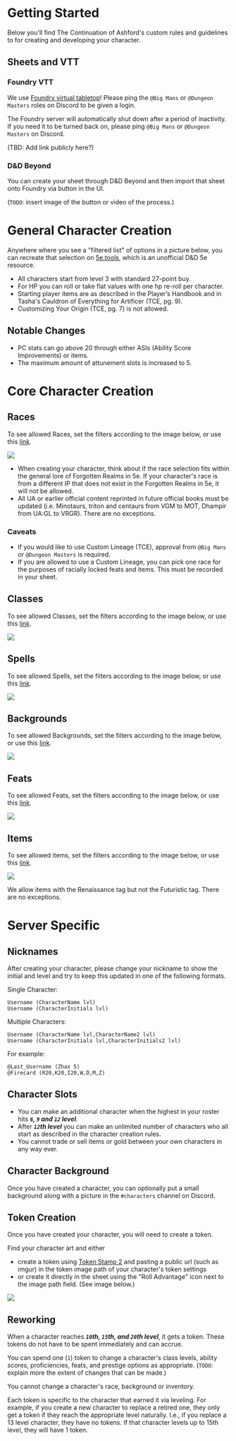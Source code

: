 # Getting Started
Below you'll find The Continuation of Ashford's custom rules and guidelines to for creating and developing your character. 

## Sheets and VTT

### Foundry VTT
We use [Foundry virtual tabletop](https://foundryvtt.com)! Please ping the `@Big Mans` or `@Dungeon Masters` roles on Discord to be given a login. 

The Foundry server will automatically shut down after a period of inactivity. If you need it to be turned back on, please ping `@Big Mans` or `@Dungeon Masters` on Discord.

(TBD: Add link publicly here?)

### D&D Beyond
You can create your sheet through D&D Beyond and then import that sheet onto Foundry via button in the UI.

(`TODO`: insert image of the button or video of the process.)

# General Character Creation

Anywhere where you see a "filtered list" of options in a picture below, you can recreate that selection on [5e.tools](https://5e.tools), which is an unofficial D&D 5e resource.

* All characters start from level 3 with standard 27-point buy.
* For HP you can roll or take flat values with one hp re-roll per character.
* Starting player items are as described in the Player’s Handbook and in Tasha's Cauldron of Everything for Artificer (TCE, pg. 9).
* Customizing Your Origin (TCE, pg. 7) is not allowed.

## Notable Changes
* PC stats can go above 20 through either ASIs (Ability Score Improvements) or items.
* The maximum amount of attunement slots is increased to 5.

# Core Character Creation

## Races
To see allowed Races, set the filters according to the image below, or use this [link](https://5e.tools/races.html#flstsource:psz=1~uagothicheroes=1~ttp=1~oga=1~lr=1~awm=1~scc=0,flopsource:extend,sublistselected:%7b%22items%22%3a%5b%5d%2c%22sources%22%3a%5b%5d%7d).

![](assets/allowed_races.png)

* When creating your character, think about if the race selection fits within the general lore of Forgotten Realms in 5e. If your character's race is from a different IP that does not exist in the Forgotten Realms in 5e, it will not be allowed.
* All UA or earlier official content reprinted in future official books must be updated (i.e. Minotaurs, triton and centaurs from VGM to MOT, Dhampir from UA:GL to VRGR). There are no exceptions.

### Caveats
* If you would like to use Custom Lineage (TCE), approval from `@Big Mans` or `@Dungeon Masters` is required.
* If you are allowed to use a Custom Lineage, you can pick one race for the purposes of racially locked feats and items. This must be recorded in your sheet.

## Classes

To see allowed Classes, set the filters according to the image below, or use this [link](https://5e.tools/classes.htmlflstsource:psa=1~psk=1~ua2020subclassespt3=1~ua2020subclassespt5=1~uaatrioofsubclasses=1~uagiantsoulsorcerer=1~uagothicheroes=1~uasorcerer=1~uathemysticclass=1~uatherangerrevised=1~uathreesubclasses=1,flopsource:extend).

![](assets/allowed_classes.png)

## Spells

To see allowed Spells, set the filters according to the image below, or use this [link](https://5e.tools/spells.html#flstsource:llk=1~scc=0,flopsource:extend,sublistselected:%7b%22items%22%3a%5b%5d%2c%22sources%22%3a%5b%5d%7d).

![](assets/allowed_spells.png)

## Backgrounds

To see allowed Backgrounds, set the filters according to the image below, or use this [link](https://5e.tools/backgrounds.html#flstsource:scc=0,flopsource:extend,sublistselected:%7b%22items%22%3a%5b%5d%2c%22sources%22%3a%5b%5d%7d).

![](assets/allowed_backgrounds.png)

## Feats

To see allowed Feats, set the filters according to the image below, or use this [link](https://5e.tools/feats.html#flstsource:scc=0,flopsource:extend,sublistselected:%7b%22items%22%3a%5b%5d%2c%22sources%22%3a%5b%5d%7d).

![](assets/allowed_feats.png)

## Items

To see allowed items, set the filters according to the image below, or use this [link](https://5e.tools/items.html#flstsource:llk=1~oga=1~scc=0~rmbre=0,flopsource:extend,flsttype:renaissance=0~treasure=0,floptype:extend,flstcategory:specific%20variant=0,flopcategory:extend,sublistselected:%7b%22items%22%3a%5b%7b%22h%22%3a%22breastplate_phb%22%2c%22c%22%3a1%7d%2c%7b%22h%22%3a%22chain%2520mail_phb%22%2c%22c%22%3a1%7d%5d%2c%22sources%22%3a%5b%22phb%22%5d%7d).

![](assets/allowed_items.png)

We allow items with the Renaissance tag but not the Futuristic tag. There are no exceptions.

# Server Specific

## Nicknames

After creating your character, please change your nickname to show the initial and level and try to keep this updated in one of the following formats.

Single Character:
```
Username (CharacterName lvl)
Username (CharacterInitials lvl)
```
Multiple Characters:
```
Username (CharacterName lvl,CharacterName2 lvl)
Username (CharacterInitials lvl,CharacterInitials2 lvl)
```
For example:
```
@Last_Username (Zhax 5) 
@Firecard (R20,K20,I20,W,D,M,Z)
```

## Character Slots

* You can make an additional character when the highest in your roster hits ***`6`, `9` and `12` level***. 
* After ***`12`th level*** you can make an unlimited number of characters who all start as described in the character creation rules.
* You cannot trade or sell items or gold between your own characters in any way ever.

## Character Background

Once you have created a character, you can optionally put a small background along with a picture in the `#characters` channel on Discord.

## Token Creation

Once you have created your character, you will need to create a token. 

Find your character art and either 
* create a token using [Token Stamp 2](http://rolladvantage.com/tokenstamp/) and pasting a public url (such as imgur) in the token image path of your character's token settings
* or create it directly in the sheet using the "Roll Advantage" icon next to the image path field. (See image below.)

![](assets/token_creation.png)

## Reworking

When a character reaches ***`10`th, `15`th, and `20`th level***, it gets a token. These tokens do not have to be spent immediately and can accrue.

You can spend one (`1`) token to change a character's class levels, ability scores, proficiencies, feats, and prestige options as appropriate. (`TODO`: explain more the extent of changes that can be made.)

You cannot change a character's race, background or inventory.

Each token is specific to the character that earned it via leveling. For example, if you create a new character to replace a retired one, they only get a token if they reach the appropriate level naturally. I.e., if you replace a 13 level character, they have no tokens. If that character levels up to 15th level, they will have 1 token.